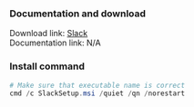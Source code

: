 ### Documentation and download
Download link: [Slack](https://slack.com/help/articles/212475728-Deploy-Slack-via-Microsoft-Installer) <br />
Documentation link: N/A

### Install command
```powershell
# Make sure that executable name is correct
cmd /c SlackSetup.msi /quiet /qn /norestart
```
